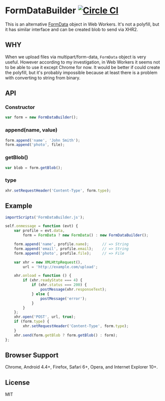 # FormDataBuilder [![Circle CI](https://circleci.com/gh/knowledgecode/formdatabuilder.svg?style=svg)](https://circleci.com/gh/knowledgecode/formdatabuilder)
This is an alternative [FormData](https://developer.mozilla.org/en-US/docs/Web/API/FormData) object in Web Workers. It's not a polyfill, but it has similar interface and can be created blob to send via XHR2.  
## WHY
When we upload files via multipart/form-data, `FormData` object is very useful. However according to my investigation, in Web Workers it seems not to be able to use it except Chrome for now. It would be better if could create the polyfill, but it's probably impossible because at least there is a problem with converting to string from binary.  
## API
### Constructor
```javascript
var form = new FormDataBuilder();
```
### append(name, value)
```javascript
form.append('name', 'John Smith');
form.append('photo', file);
```
### getBlob()
```javascript
var blob = form.getBlob();
```
### type
```javascript
xhr.setRequestHeader('Content-Type', form.type);
```
## Example
```javascript
importScripts('FormDataBuilder.js');

self.onmessage = function (evt) {
    var profile = evt.data,
        form = FormData ? new FormData() : new FormDataBuilder();

    form.append('name', profile.name);      // => String
    form.append('email', profile.email);    // => String
    form.append('photo', profile.file);     // => File

    var xhr = new XMLHttpRequest(),
        url = 'http://example.com/upload';

    xhr.onload = function () {
        if (xhr.readyState === 4) {
            if (xhr.status === 200) {
                postMessage(xhr.responseText);
            } else {
                postMessage('error');
            }
        }
    };
    xhr.open('POST', url, true);
    if (form.type) {
        xhr.setRequestHeader('Content-Type', form.type);
    }
    xhr.send(form.getBlob ? form.getBlob() : form);
};
```
## Browser Support
Chrome, Android 4.4+, Firefox, Safari 6+, Opera, and Internet Explorer 10+.  
## License
MIT  
